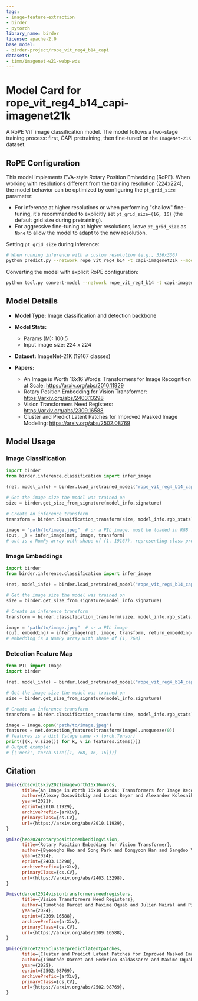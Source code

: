 ```yaml
---
tags:
- image-feature-extraction
- birder
- pytorch
library_name: birder
license: apache-2.0
base_model:
- birder-project/rope_vit_reg4_b14_capi
datasets:
- timm/imagenet-w21-webp-wds
---
```


# Model Card for rope_vit_reg4_b14_capi-imagenet21k

A RoPE ViT image classification model. The model follows a two-stage training process: first, CAPI pretraining, then fine-tuned on the `ImageNet-21K` dataset.

## RoPE Configuration

This model implements EVA-style Rotary Position Embedding (RoPE). When working with resolutions different from the training resolution (224x224), the model behavior can be optimized by configuring the `pt_grid_size` parameter:

- For inference at higher resolutions or when performing "shallow" fine-tuning, it's recommended to explicitly set `pt_grid_size=(16, 16)` (the default grid size during pretraining).
- For aggressive fine-tuning at higher resolutions, leave `pt_grid_size` as `None` to allow the model to adapt to the new resolution.

Setting `pt_grid_size` during inference:

```sh
# When running inference with a custom resolution (e.g., 336x336)
python predict.py --network rope_vit_reg4_b14 -t capi-imagenet21k --model-config '{"pt_grid_size":[16, 16]}' --size 336 ...
```

Converting the model with explicit RoPE configuration:

```sh
python tool.py convert-model --network rope_vit_reg4_b14 -t capi-imagenet21k --add-config '{"pt_grid_size":[16, 16]}'
```

## Model Details

- **Model Type:** Image classification and detection backbone
- **Model Stats:**
    - Params (M): 100.5
    - Input image size: 224 x 224
- **Dataset:** ImageNet-21K (19167 classes)

- **Papers:**
    - An Image is Worth 16x16 Words: Transformers for Image Recognition at Scale: <https://arxiv.org/abs/2010.11929>
    - Rotary Position Embedding for Vision Transformer: <https://arxiv.org/abs/2403.13298>
    - Vision Transformers Need Registers: <https://arxiv.org/abs/2309.16588>
    - Cluster and Predict Latent Patches for Improved Masked Image Modeling: <https://arxiv.org/abs/2502.08769>

## Model Usage

### Image Classification

```python
import birder
from birder.inference.classification import infer_image

(net, model_info) = birder.load_pretrained_model("rope_vit_reg4_b14_capi-imagenet21k", inference=True)

# Get the image size the model was trained on
size = birder.get_size_from_signature(model_info.signature)

# Create an inference transform
transform = birder.classification_transform(size, model_info.rgb_stats)

image = "path/to/image.jpeg"  # or a PIL image, must be loaded in RGB format
(out, _) = infer_image(net, image, transform)
# out is a NumPy array with shape of (1, 19167), representing class probabilities.
```

### Image Embeddings

```python
import birder
from birder.inference.classification import infer_image

(net, model_info) = birder.load_pretrained_model("rope_vit_reg4_b14_capi-imagenet21k", inference=True)

# Get the image size the model was trained on
size = birder.get_size_from_signature(model_info.signature)

# Create an inference transform
transform = birder.classification_transform(size, model_info.rgb_stats)

image = "path/to/image.jpeg"  # or a PIL image
(out, embedding) = infer_image(net, image, transform, return_embedding=True)
# embedding is a NumPy array with shape of (1, 768)
```

### Detection Feature Map

```python
from PIL import Image
import birder

(net, model_info) = birder.load_pretrained_model("rope_vit_reg4_b14_capi-imagenet21k", inference=True)

# Get the image size the model was trained on
size = birder.get_size_from_signature(model_info.signature)

# Create an inference transform
transform = birder.classification_transform(size, model_info.rgb_stats)

image = Image.open("path/to/image.jpeg")
features = net.detection_features(transform(image).unsqueeze(0))
# features is a dict (stage name -> torch.Tensor)
print([(k, v.size()) for k, v in features.items()])
# Output example:
# [('neck', torch.Size([1, 768, 16, 16]))]
```

## Citation

```bibtex
@misc{dosovitskiy2021imageworth16x16words,
      title={An Image is Worth 16x16 Words: Transformers for Image Recognition at Scale},
      author={Alexey Dosovitskiy and Lucas Beyer and Alexander Kolesnikov and Dirk Weissenborn and Xiaohua Zhai and Thomas Unterthiner and Mostafa Dehghani and Matthias Minderer and Georg Heigold and Sylvain Gelly and Jakob Uszkoreit and Neil Houlsby},
      year={2021},
      eprint={2010.11929},
      archivePrefix={arXiv},
      primaryClass={cs.CV},
      url={https://arxiv.org/abs/2010.11929},
}

@misc{heo2024rotarypositionembeddingvision,
      title={Rotary Position Embedding for Vision Transformer},
      author={Byeongho Heo and Song Park and Dongyoon Han and Sangdoo Yun},
      year={2024},
      eprint={2403.13298},
      archivePrefix={arXiv},
      primaryClass={cs.CV},
      url={https://arxiv.org/abs/2403.13298},
}

@misc{darcet2024visiontransformersneedregisters,
      title={Vision Transformers Need Registers},
      author={Timothée Darcet and Maxime Oquab and Julien Mairal and Piotr Bojanowski},
      year={2024},
      eprint={2309.16588},
      archivePrefix={arXiv},
      primaryClass={cs.CV},
      url={https://arxiv.org/abs/2309.16588},
}

@misc{darcet2025clusterpredictlatentpatches,
      title={Cluster and Predict Latent Patches for Improved Masked Image Modeling},
      author={Timothée Darcet and Federico Baldassarre and Maxime Oquab and Julien Mairal and Piotr Bojanowski},
      year={2025},
      eprint={2502.08769},
      archivePrefix={arXiv},
      primaryClass={cs.CV},
      url={https://arxiv.org/abs/2502.08769},
}
```

